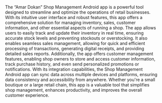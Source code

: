
The “Amar Dokan” Shop Management Android app is a powerful tool designed to streamline and optimize the operations of retail businesses. With its intuitive user interface and robust features, this app offers a comprehensive solution for managing inventory, sales, customer information, and other essential aspects of running a shop. The app allows users to easily track and update their inventory in real time, ensuring accurate stock levels and preventing stockouts or overstocking. It also enables seamless sales management, allowing for quick and efficient processing of transactions, generating digital receipts, and providing detailed sales reports. Additionally, the app offers customer management features, enabling shop owners to store and access customer information, track purchase history, and even send personalized promotions or notifications. With its integration capabilities, the Shop Management Android app can sync data across multiple devices and platforms, ensuring data consistency and accessibility from anywhere. Whether you're a small boutique or a large retail chain, this app is a valuable tool that simplifies shop management, enhances productivity, and improves the overall customer experience. 

